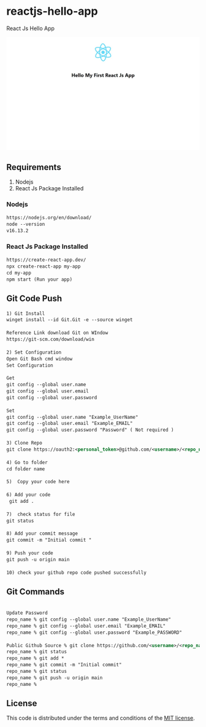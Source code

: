 # reactjs-hello-app
React Js Hello App

![](https://github.com/sharmaricha7122020/reactjs-hello-app/blob/main/images/localhost.jpeg)

## Requirements
1) Nodejs
2) React Js Package Installed

### Nodejs
```xml
https://nodejs.org/en/download/
node --version
v16.13.2
```

### React Js Package Installed
```xml
https://create-react-app.dev/
npx create-react-app my-app
cd my-app
npm start (Run your app)
```

## Git Code Push

```xml
1) Git Install
winget install --id Git.Git -e --source winget

Reference Link download Git on WIndow
https://git-scm.com/download/win

2) Set Configuration
Open Git Bash cmd window
Set Configuration

Get
git config --global user.name
git config --global user.email
git config --global user.password

Set
git config --global user.name "Example_UserName"
git config --global user.email "Example_EMAIL"
git config --global user.password "Password" ( Not required )

3) Clone Repo
git clone https://oauth2:<personal_token>@github.com/<username>/<repo_name>.git

4) Go to folder
cd folder name

5)  Copy your code here

6) Add your code
 git add .

7)  check status for file
git status

8) Add your commit message
git commit -m "Initial commit "

9) Push your code
git push -u origin main

10) check your github repo code pushed successfully 
```

## Git Commands

```xml

Update Password
repo_name % git config --global user.name "Example_UserName"
repo_name % git config --global user.email "Example_EMAIL"
repo_name % git config --global user.password "Example_PASSWORD"

Public Github Source % git clone https://github.com/<username>/<repo_name>.git
repo_name % git status
repo_name % git add *
repo_name % git commit -m "Initial commit"
repo_name % git status
repo_name % git push -u origin main
repo_name % 
```

## License

This code is distributed under the terms and conditions of the [MIT license](LICENSE).